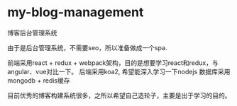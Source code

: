 # my-blog-management
博客后台管理系统

由于是后台管理系统，不需要seo，所以准备做成一个spa.

前端采用react + redux + webpack架构，目的是想要学习react和redux，与angular、vue对比一下。
后端采用koa2, 希望能深入学习一下nodejs
数据库采用mongodb + redis缓存

目前优秀的博客构建系统很多，之所以希望自己造轮子，主要是出于学习的目的。
